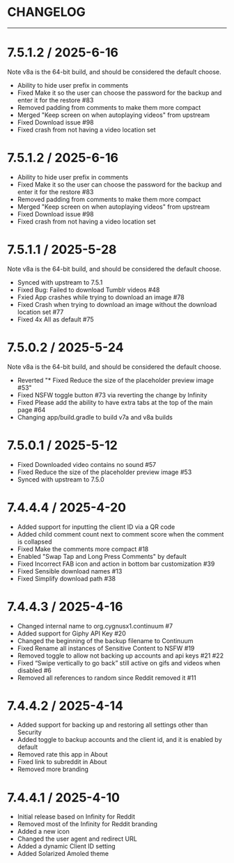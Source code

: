 # CHANGELOG

---

7.5.1.2 / 2025-6-16
============
Note v8a is the 64-bit build, and should be considered the default choose.

* Ability to hide user prefix in comments
* Fixed Make it so the user can choose the password for the backup and enter it for the restore #83
* Removed padding from comments to make them more compact
* Merged "Keep screen on when autoplaying videos" from upstream
* Fixed Download issue #98
* Fixed crash from not having a video location set

7.5.1.2 / 2025-6-16
============

* Ability to hide user prefix in comments
* Fixed Make it so the user can choose the password for the backup and enter it for the restore #83
* Removed padding from comments to make them more compact
* Merged "Keep screen on when autoplaying videos" from upstream
* Fixed Download issue #98
* Fixed crash from not having a video location set

7.5.1.1 / 2025-5-28
============
Note v8a is the 64-bit build, and should be considered the default choose.

* Synced with upstream to 7.5.1
* Fixed Bug: Failed to download Tumblr videos #48
* Fxied App crashes while trying to download an image #78
* Fixed Crash when trying to download an image without the download location set #77
* Fixed 4x All as default #75

7.5.0.2 / 2025-5-24
============
Note v8a is the 64-bit build, and should be considered the default choose.

* Reverted "* Fixed Reduce the size of the placeholder preview image #53"
* Fixed NSFW toggle button #73 via reverting the change by Infinity
* Fixed Please add the ability to have extra tabs at the top of the main page #64
* Changing app/build.gradle to build v7a and v8a builds

7.5.0.1 / 2025-5-12
============
* Fixed Downloaded video contains no sound #57
* Fixed Reduce the size of the placeholder preview image #53
* Synced with upstream to 7.5.0

7.4.4.4 / 2025-4-20
============
* Added support for inputting the client ID via a QR code
* Added child comment count next to comment score when the comment is collapsed
* Fixed Make the comments more compact #18
* Enabled "Swap Tap and Long Press Comments" by default
* Fixed Incorrect FAB icon and action in bottom bar customization #39
* Fixed Sensible download names #13  
* Fixed Simplify download path #38

7.4.4.3 / 2025-4-16
===================
* Changed internal name to org.cygnusx1.continuum #7
* Added support for Giphy API Key #20
* Changed the beginning of the backup filename to Continuum
* Fixed Rename all instances of Sensitive Content to NSFW #19
* Removed toggle to allow not backing up accounts and api keys #21 #22
* Fixed “Swipe vertically to go back” still active on gifs and videos when disabled #6
* Removed all references to random since Reddit removed it #11

7.4.4.2 / 2025-4-14
===================
* Added support for backing up and restoring all settings other than Security
* Added toggle to backup accounts and the client id, and it is enabled by default
* Removed rate this app in About
* Fixed link to subreddit in About
* Removed more branding

7.4.4.1 / 2025-4-10
===================
* Initial release based on Infinity for Reddit
* Removed most of the Infinity for Reddit branding
* Added a new icon
* Changed the user agent and redirect URL
* Added a dynamic Client ID setting
* Added Solarized Amoled theme
